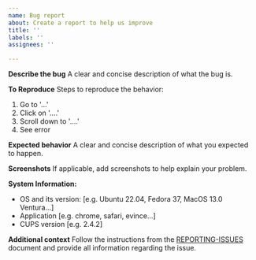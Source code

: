 ```yaml
---
name: Bug report
about: Create a report to help us improve
title: ''
labels: ''
assignees: ''

---
```


**Describe the bug**
A clear and concise description of what the bug is.

**To Reproduce**
Steps to reproduce the behavior:
1. Go to '...'
2. Click on '....'
3. Scroll down to '....'
4. See error

**Expected behavior**
A clear and concise description of what you expected to happen.

**Screenshots**
If applicable, add screenshots to help explain your problem.

**System Information:**
 - OS and its version: [e.g. Ubuntu 22.04, Fedora 37, MacOS 13.0 Ventura...]
 - Application [e.g. chrome, safari, evince...]
 - CUPS version [e.g. 2.4.2]

**Additional context**
Follow the instructions from the [REPORTING-ISSUES](https://github.com/OpenPrinting/cups/blob/master/REPORTING_ISSUES.md) document and provide all information regarding the issue.
